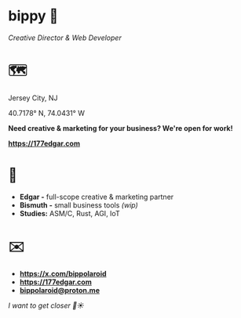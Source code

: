 # bippy 🚬
*Creative Director & Web Developer*


# 🗺️
Jersey City, NJ

40.7178° N, 74.0431° W

**Need creative & marketing for your business? We're open for work!**

**https://177edgar.com**


# 🚀
- **Edgar -** full-scope creative & marketing partner
- **Bismuth -** small business tools *(wip)*
- **Studies:** ASM/C, Rust, AGI, IoT
  

# ✉️
- **https://x.com/bippolaroid**
- **https://177edgar.com**
- **bippolaroid@proton.me**






*I want to get closer  🚀☀️*


<!---
bippolaroid/bippolaroid is a ✨ special ✨ repository because its `README.md` (this file) appears on your GitHub profile.
You can click the Preview link to take a look at your changes.
--->
